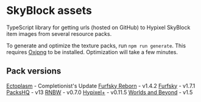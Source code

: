 # SkyBlock assets

TypeScript library for getting urls (hosted on GitHub) to Hypixel SkyBlock item images from several resource packs.

To generate and optimize the texture packs, run `npm run generate`. This requires [Oxipng](https://github.com/shssoichiro/oxipng) to be installed. Optimization will take a few minutes.

## Pack versions

[Ectoplasm](https://hypixel.net/threads/2239953) - Completionist's Update 
[Furfsky Reborn](https://furfsky.net) - v1.4.2
[Furfsky](https://hypixel.net/threads/2138599) - v1.7.1
[PacksHQ](https://packshq.com) - v13
[RNBW](https://hypixel.net/threads/3470904) - v0.7.0
[Hypixel+](https://hypixel.net/threads/4174260) - v0.11.5
[Worlds and Beyond](https://hypixel.net/threads/3597207) - v1.5

